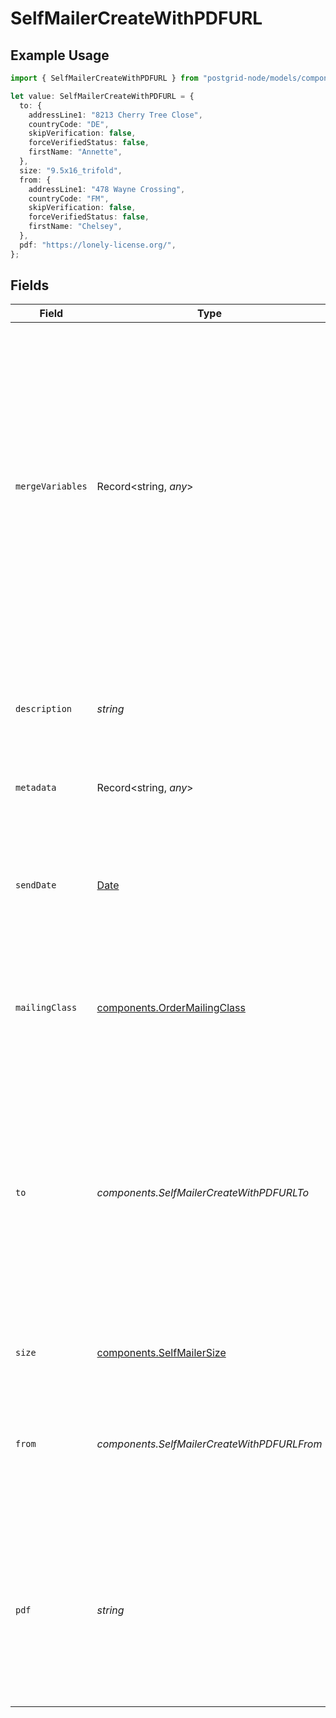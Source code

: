 # SelfMailerCreateWithPDFURL

## Example Usage

```typescript
import { SelfMailerCreateWithPDFURL } from "postgrid-node/models/components";

let value: SelfMailerCreateWithPDFURL = {
  to: {
    addressLine1: "8213 Cherry Tree Close",
    countryCode: "DE",
    skipVerification: false,
    forceVerifiedStatus: false,
    firstName: "Annette",
  },
  size: "9.5x16_trifold",
  from: {
    addressLine1: "478 Wayne Crossing",
    countryCode: "FM",
    skipVerification: false,
    forceVerifiedStatus: false,
    firstName: "Chelsey",
  },
  pdf: "https://lonely-license.org/",
};
```

## Fields

| Field                                                                                                                                                                                                                                                                     | Type                                                                                                                                                                                                                                                                      | Required                                                                                                                                                                                                                                                                  | Description                                                                                                                                                                                                                                                               |
| ------------------------------------------------------------------------------------------------------------------------------------------------------------------------------------------------------------------------------------------------------------------------- | ------------------------------------------------------------------------------------------------------------------------------------------------------------------------------------------------------------------------------------------------------------------------- | ------------------------------------------------------------------------------------------------------------------------------------------------------------------------------------------------------------------------------------------------------------------------- | ------------------------------------------------------------------------------------------------------------------------------------------------------------------------------------------------------------------------------------------------------------------------- |
| `mergeVariables`                                                                                                                                                                                                                                                          | Record<string, *any*>                                                                                                                                                                                                                                                     | :heavy_minus_sign:                                                                                                                                                                                                                                                        | These will be merged with the variables in the template or HTML you create this order with. The keys in this object should match the variable names in the template _exactly_ as they are case-sensitive. Note that these _do not_ apply to PDFs uploaded with the order. |
| `description`                                                                                                                                                                                                                                                             | *string*                                                                                                                                                                                                                                                                  | :heavy_minus_sign:                                                                                                                                                                                                                                                        | An optional string describing this resource. Will be visible in the API and the dashboard.                                                                                                                                                                                |
| `metadata`                                                                                                                                                                                                                                                                | Record<string, *any*>                                                                                                                                                                                                                                                     | :heavy_minus_sign:                                                                                                                                                                                                                                                        | See the section on Metadata.                                                                                                                                                                                                                                              |
| `sendDate`                                                                                                                                                                                                                                                                | [Date](https://developer.mozilla.org/en-US/docs/Web/JavaScript/Reference/Global_Objects/Date)                                                                                                                                                                             | :heavy_minus_sign:                                                                                                                                                                                                                                                        | This order will transition from `ready` to `printing` on the day after this date. You can use this parameter to schedule orders for a future date.                                                                                                                        |
| `mailingClass`                                                                                                                                                                                                                                                            | [components.OrderMailingClass](../../models/components/ordermailingclass.md)                                                                                                                                                                                              | :heavy_minus_sign:                                                                                                                                                                                                                                                        | The mailing class of this order. If not provided, automatically set to `first_class`.                                                                                                                                                                                     |
| `to`                                                                                                                                                                                                                                                                      | *components.SelfMailerCreateWithPDFURLTo*                                                                                                                                                                                                                                 | :heavy_check_mark:                                                                                                                                                                                                                                                        | The recipient of this order. You can either supply the contact information inline here or provide a contact ID. PostGrid will automatically deduplicate contacts regardless of whether you provide the information inline here or call the contact creation endpoint.     |
| `size`                                                                                                                                                                                                                                                                    | [components.SelfMailerSize](../../models/components/selfmailersize.md)                                                                                                                                                                                                    | :heavy_check_mark:                                                                                                                                                                                                                                                        | The size of the self-mailer.                                                                                                                                                                                                                                              |
| `from`                                                                                                                                                                                                                                                                    | *components.SelfMailerCreateWithPDFURLFrom*                                                                                                                                                                                                                               | :heavy_check_mark:                                                                                                                                                                                                                                                        | The contact information of the sender. You can pass contact information inline here just like you can for the `to`.                                                                                                                                                       |
| `pdf`                                                                                                                                                                                                                                                                     | *string*                                                                                                                                                                                                                                                                  | :heavy_check_mark:                                                                                                                                                                                                                                                        | A URL pointing to a 2 page PDF file. The first page is the inside of the self-mailer and the second page is the outside (where the address will be stamped on).                                                                                                           |